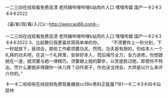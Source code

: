 一二三四在线观看免费高清
老阿姨哔哩哔哩b站肉片入口
嘿嘿传媒
国产一卡2卡3卡4卡2022


《最/新/观/看/入/口👉http://wencao66.com》--

一二三四在线观看免费高清
老阿姨哔哩哔哩b站肉片入口
嘿嘿传媒
国产一卡2卡3卡4卡2022
	3、比起敷衍我更喜欢简简单单的你。
　　“不须要你上一秒分别，下一秒就放下，我领会，那些工作都须要功夫。然而，功夫是有限的，你给本人一个礼拜的功夫吧，在这一个礼拜里，安排好本人，而后竭尽全力，全力进修。你想跟她在一道，就须要与她一律精巧，须要跟上她的脚步，以至是胜过她，即使你不特出，凭什么要她非得跟你一块儿呀？动作弟子，你也该当领会，大师是以什么来评介你的。”





卡一卡二啦啦啦在线视频免费观看播放cc18lv黑料正能量7181一卡二卡3卡四卡仙踪林
